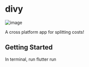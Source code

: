 # divy

![image](https://github.com/user-attachments/assets/0fe07bd4-e328-44b1-8670-7b9420725a58)

A cross platform app for splitting costs!

## Getting Started

In terminal, run flutter run
